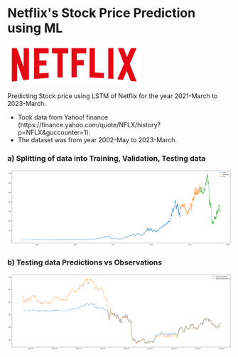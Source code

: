 # Netflix's Stock Price Prediction using ML

<p align="left">
  <img src="https://github.com/SKULLDRAGON099/banner/blob/main/Logonetflix.png?raw=true" width="300px">
</p>



<p> Predicting Stock price using LSTM of Netflix for the year 2021-March to 2023-March. </p>
<ul>
<li>Took data from Yahoo! finance (https://finance.yahoo.com/quote/NFLX/history?p=NFLX&guccounter=1). </li>
<li>The dataset was from year 2002-May to 2023-March.</li>
</ul>

### a) Splitting of data into Training, Validation, Testing data
<p align="center">
  <img src="https://github.com/SKULLDRAGON099/banner/blob/main/stock1.png?raw=true">
</p>

### b) Testing data Predictions vs Observations 
<p align="center">
  <img src="https://github.com/SKULLDRAGON099/banner/blob/main/stock2.png?raw=true">
</p>
